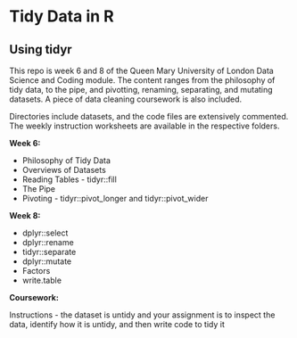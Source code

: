 # Tidy Data in R
## Using tidyr
This repo is week 6 and 8 of the Queen Mary University of London Data Science and Coding module. The content ranges from the philosophy of tidy data, to the pipe, and pivotting, renaming, separating, and mutating datasets. A piece of data cleaning coursework is also included. 

Directories include datasets, and the code files are extensively commented. The weekly instruction worksheets are available in the respective folders. 


**Week 6:**
- Philosophy of Tidy Data
- Overviews of Datasets
- Reading Tables - tidyr::fill
- The Pipe
- Pivoting - tidyr::pivot_longer and tidyr::pivot_wider

**Week 8:**
- dplyr::select
- dplyr::rename
- tidyr::separate
- dplyr::mutate
- Factors
- write.table

**Coursework:**

Instructions - the dataset is untidy and your assignment is to inspect the data, identify how it is untidy, and then write code to tidy it

